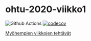 # ohtu-2020-viikko1

![Github Actions](https://github.com/luxville/ohtu-2020-viikko1/workflows/Java%20CI%20with%20Gradle/badge.svg)
[![codecov](https://codecov.io/gh/luxville/ohtu-2020-viikko1/branch/main/graph/badge.svg?token=3JZA9BZYW0)](undefined)

[Myöhempien viikkojen tehtävät](https://github.com/luxville/ohtu-2020)
